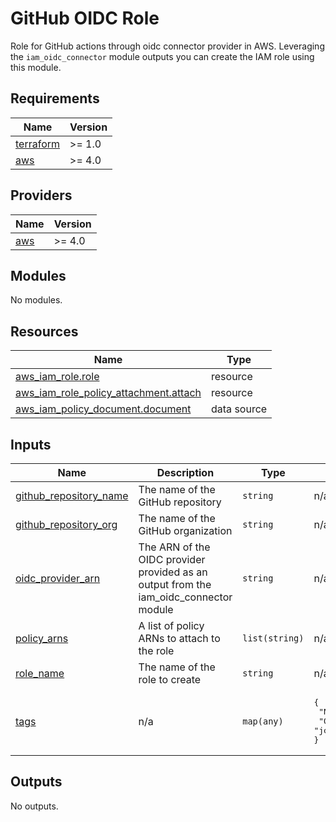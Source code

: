 # GitHub OIDC Role

Role for GitHub actions through oidc connector provider in AWS. Leveraging the `iam_oidc_connector` module outputs you can create the IAM role using this module. 

<!-- BEGIN_TF_DOCS -->
## Requirements

| Name | Version |
|------|---------|
| <a name="requirement_terraform"></a> [terraform](#requirement\_terraform) | >= 1.0 |
| <a name="requirement_aws"></a> [aws](#requirement\_aws) | >= 4.0 |

## Providers

| Name | Version |
|------|---------|
| <a name="provider_aws"></a> [aws](#provider\_aws) | >= 4.0 |

## Modules

No modules.

## Resources

| Name | Type |
|------|------|
| [aws_iam_role.role](https://registry.terraform.io/providers/hashicorp/aws/latest/docs/resources/iam_role) | resource |
| [aws_iam_role_policy_attachment.attach](https://registry.terraform.io/providers/hashicorp/aws/latest/docs/resources/iam_role_policy_attachment) | resource |
| [aws_iam_policy_document.document](https://registry.terraform.io/providers/hashicorp/aws/latest/docs/data-sources/iam_policy_document) | data source |

## Inputs

| Name | Description | Type | Default | Required |
|------|-------------|------|---------|:--------:|
| <a name="input_github_repository_name"></a> [github\_repository\_name](#input\_github\_repository\_name) | The name of the GitHub repository | `string` | n/a | yes |
| <a name="input_github_repository_org"></a> [github\_repository\_org](#input\_github\_repository\_org) | The name of the GitHub organization | `string` | n/a | yes |
| <a name="input_oidc_provider_arn"></a> [oidc\_provider\_arn](#input\_oidc\_provider\_arn) | The ARN of the OIDC provider provided as an output from the iam\_oidc\_connector module | `string` | n/a | yes |
| <a name="input_policy_arns"></a> [policy\_arns](#input\_policy\_arns) | A list of policy ARNs to attach to the role | `list(string)` | n/a | yes |
| <a name="input_role_name"></a> [role\_name](#input\_role\_name) | The name of the role to create | `string` | n/a | yes |
| <a name="input_tags"></a> [tags](#input\_tags) | n/a | `map(any)` | <pre>{<br>  "Name": "github-actions-role",<br>  "Owner": "johnny"<br>}</pre> | no |

## Outputs

No outputs.
<!-- END_TF_DOCS -->